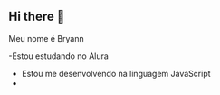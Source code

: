 ## Hi there 👋

Meu nome é Bryann

-Estou estudando no Alura
- Estou me desenvolvendo na linguagem JavaScript
- 
